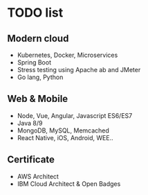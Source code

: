 # TODO list

## Modern cloud

* Kubernetes, Docker, Microservices
* Spring Boot
* Stress testing using Apache ab and JMeter
* Go lang, Python

## Web & Mobile

* Node, Vue, Angular, Javascript ES6/ES7
* Java 8/9
* MongoDB, MySQL, Memcached
* React Native, iOS, Android, WEE..

## Certificate

* AWS Architect
* IBM Cloud Architect & Open Badges
